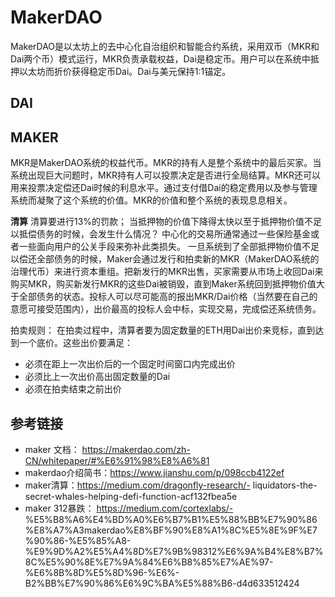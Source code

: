 # MakerDAO
MakerDAO是以太坊上的去中心化自治组织和智能合约系统，采用双币（MKR和Dai两个币）模式运行，MKR负责承载权益，Dai是稳定币。用户可以在系统中抵押以太坊而折价获得稳定币Dai。Dai与美元保持1:1锚定。

## DAI


## MAKER
MKR是MakerDAO系统的权益代币。MKR的持有人是整个系统中的最后买家。当系统出现巨大问题时，MKR持有人可以投票决定是否进行全局结算。MKR还可以用来投票决定偿还Dai时候的利息水平。通过支付借Dai的稳定费用以及参与管理系统而凝聚了这个系统的价值。MKR的价值和整个系统的表现息息相关。

**清算**
清算要进行13%的罚款；
当抵押物的价值下降得太快以至于抵押物价值不足以抵偿债务的时候，会发生什么情况？
中心化的交易所通常通过一些保险基金或者一些面向用户的公关手段来弥补此类损失。
一旦系统到了全部抵押物价值不足以偿还全部债务的时候，Maker会通过发行和拍卖新的MKR（MakerDAO系统的治理代币）来进行资本重组。把新发行的MKR出售，买家需要从市场上收回Dai来购买MKR，购买新发行MKR的这些Dai被销毁，直到Maker系统回到抵押物价值大于全部债务的状态。投标人可以尽可能高的报出MKR/Dai价格（当然要在自己的意愿可接受范围内），出价最高的投标人会中标，实现交易，完成偿还系统债务。

拍卖规则：
在拍卖过程中，清算者要为固定数量的ETH用Dai出价来竞标，直到达到一个底价。这些出价要满足：
- 必须在距上一次出价后的一个固定时间窗口内完成出价
- 必须比上一次出价高出固定数量的Dai
- 必须在拍卖结束之前出价



## 参考链接
- maker 文档： https://makerdao.com/zh-CN/whitepaper/#%E6%91%98%E8%A6%81
- makerdao介绍简书：https://www.jianshu.com/p/098ccb4122ef
- maker清算：https://medium.com/dragonfly-research/- liquidators-the-secret-whales-helping-defi-function-acf132fbea5e 
- maker 312暴跌： https://medium.com/cortexlabs/- %E5%B8%A6%E4%BD%A0%E6%B7%B1%E5%88%BB%E7%90%86%E8%A7%A3makerdao%E8%BF%90%E8%A1%8C%E5%8E%9F%E7%90%86-%E5%85%A8- %E9%9D%A2%E5%A4%8D%E7%9B%98312%E6%9A%B4%E8%B7%8C%E5%90%8E%E7%9A%84%E6%B8%85%E7%AE%97-%E6%8B%8D%E5%8D%96-%E6%- B2%BB%E7%90%86%E6%9C%BA%E5%88%B6-d4d633512424  


